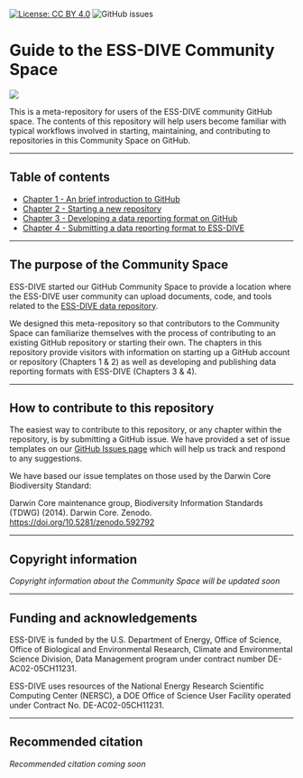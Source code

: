 [![License: CC BY 4.0](https://img.shields.io/badge/License-CC%20BY%204.0-lightgrey.svg)](https://creativecommons.org/licenses/by/4.0/) ![GitHub issues](https://img.shields.io/github/issues-raw/ess-dive-community/essdive-community-space-guide)

# Guide to the ESS-DIVE Community Space

![](http://ess-dive.lbl.gov/wp-content/themes/ess-dive/images/ess-dive-site-title-logo.png)

This is a meta-repository for users of the ESS-DIVE community GitHub space. The contents of this repository will help users become familiar with typical workflows involved in starting, maintaining, and contributing to repositories in this Community Space on GitHub.

---  

## Table of contents
- [Chapter 1 - An brief introduction to GitHub](01_introduction.md)
- [Chapter 2 - Starting a new repository](02__new_repository.md)
- [Chapter 3 - Developing a data reporting format on GitHub](03_reporting_format_dev.md)
- [Chapter 4 - Submitting a data reporting format to ESS-DIVE](04_reporting_format_pub.md)

--- 

## The purpose of the Community Space  
ESS-DIVE started our GitHub Community Space to provide a location where the ESS-DIVE user community can upload documents, code, and tools related to the [ESS-DIVE data repository](http://ess-dive.lbl.gov/).  

We designed this meta-repository so that contributors to the Community Space can familiarize themselves with the process of contributing to an existing GitHub repository or starting their own.  The chapters in this repository provide visitors with information on starting up a GitHub account or repository (Chapters 1 & 2) as well as developing and publishing data reporting formats with ESS-DIVE (Chapters 3 & 4).

--- 
## How to contribute to this repository
The easiest way to contribute to this repository, or any chapter within the repository, is by submitting a GitHub issue.  We have provided a set of issue templates on our [GitHub Issues page](https://github.com/ess-dive-community/essdive-community-space-guide/issues/new/choose) which will help us track and respond to any suggestions.

We have based our issue templates on those used by the Darwin Core Biodiversity Standard:

Darwin Core maintenance group, Biodiversity Information Standards (TDWG) (2014). Darwin Core. Zenodo. https://doi.org/10.5281/zenodo.592792

---  
## Copyright information  
*Copyright information about the Community Space will be updated soon*

---
## Funding and acknowledgements  
ESS-DIVE is funded by the U.S. Department of Energy, Office of Science, Office of Biological and Environmental Research, Climate and Environmental Science Division, Data Management program under contract number DE-AC02-05CH11231. 

ESS-DIVE uses resources of the National Energy Research Scientific Computing Center (NERSC), a DOE Office of Science User Facility operated under Contract No. DE-AC02-05CH11231. 

---  
## Recommended citation 
*Recommended citation coming soon*